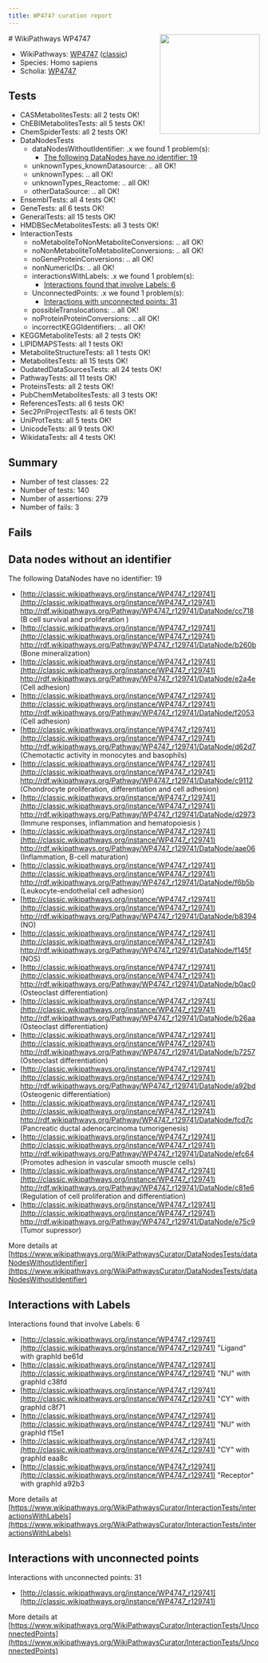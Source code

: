 ```yaml
---
title: WP4747 curation report
---
```


<img style="float: right; width: 200px" src="https://upload.wikimedia.org/wikipedia/commons/thumb/8/83/Wplogo_with_text_500.png/640px-Wplogo_with_text_500.png" />
# WikiPathways WP4747

* WikiPathways: [WP4747](https://wikipathways.org/pathways/WP4747) ([classic](https://classic.wikipathways.org/instance/WP4747))
* Species: Homo sapiens
* Scholia: [WP4747](https://scholia.toolforge.org/wikipathways/WP4747)
## Tests
* CASMetabolitesTests: all 2 tests OK!
* ChEBIMetabolitesTests: all 5 tests OK!
* ChemSpiderTests: all 2 tests OK!
* DataNodesTests
    * dataNodesWithoutIdentifier: .x we found 1 problem(s):
        * [The following DataNodes have no identifier: 19](#8792c499)
    * unknownTypes_knownDatasource: .. all OK!
    * unknownTypes: .. all OK!
    * unknownTypes_Reactome: .. all OK!
    * otherDataSource: .. all OK!
* EnsemblTests: all 4 tests OK!
* GeneTests: all 6 tests OK!
* GeneralTests: all 15 tests OK!
* HMDBSecMetabolitesTests: all 3 tests OK!
* InteractionTests
    * noMetaboliteToNonMetaboliteConversions: .. all OK!
    * noNonMetaboliteToMetaboliteConversions: .. all OK!
    * noGeneProteinConversions: .. all OK!
    * nonNumericIDs: .. all OK!
    * interactionsWithLabels: .x we found 1 problem(s):
        * [Interactions found that involve Labels: 6](#630d267d)
    * UnconnectedPoints: .x we found 1 problem(s):
        * [Interactions with unconnected points: 31](#7f1d40b6)
    * possibleTranslocations: .. all OK!
    * noProteinProteinConversions: .. all OK!
    * incorrectKEGGIdentifiers: .. all OK!
* KEGGMetaboliteTests: all 2 tests OK!
* LIPIDMAPSTests: all 1 tests OK!
* MetaboliteStructureTests: all 1 tests OK!
* MetabolitesTests: all 15 tests OK!
* OudatedDataSourcesTests: all 24 tests OK!
* PathwayTests: all 11 tests OK!
* ProteinsTests: all 2 tests OK!
* PubChemMetabolitesTests: all 3 tests OK!
* ReferencesTests: all 6 tests OK!
* Sec2PriProjectTests: all 6 tests OK!
* UniProtTests: all 5 tests OK!
* UnicodeTests: all 9 tests OK!
* WikidataTests: all 4 tests OK!


## Summary

* Number of test classes: 22
* Number of tests: 140
* Number of assertions: 279
* Number of fails: 3

## Fails

<a name="8792c499" />

## Data nodes without an identifier

The following DataNodes have no identifier: 19

* [http://classic.wikipathways.org/instance/WP4747_r129741](http://classic.wikipathways.org/instance/WP4747_r129741) http://rdf.wikipathways.org/Pathway/WP4747_r129741/DataNode/cc718 (B cell survival
and proliferation )
* [http://classic.wikipathways.org/instance/WP4747_r129741](http://classic.wikipathways.org/instance/WP4747_r129741) http://rdf.wikipathways.org/Pathway/WP4747_r129741/DataNode/b260b (Bone mineralization)
* [http://classic.wikipathways.org/instance/WP4747_r129741](http://classic.wikipathways.org/instance/WP4747_r129741) http://rdf.wikipathways.org/Pathway/WP4747_r129741/DataNode/e2a4e (Cell adhesion)
* [http://classic.wikipathways.org/instance/WP4747_r129741](http://classic.wikipathways.org/instance/WP4747_r129741) http://rdf.wikipathways.org/Pathway/WP4747_r129741/DataNode/f2053 (Cell adhesion)
* [http://classic.wikipathways.org/instance/WP4747_r129741](http://classic.wikipathways.org/instance/WP4747_r129741) http://rdf.wikipathways.org/Pathway/WP4747_r129741/DataNode/d62d7 (Chemotactic activity in
 monocytes and basophils)
* [http://classic.wikipathways.org/instance/WP4747_r129741](http://classic.wikipathways.org/instance/WP4747_r129741) http://rdf.wikipathways.org/Pathway/WP4747_r129741/DataNode/c9112 (Chondrocyte proliferation, 
differentiation and 
cell adhesion)
* [http://classic.wikipathways.org/instance/WP4747_r129741](http://classic.wikipathways.org/instance/WP4747_r129741) http://rdf.wikipathways.org/Pathway/WP4747_r129741/DataNode/d2973 (Immune responses,
inflammation
and hematopoiesis )
* [http://classic.wikipathways.org/instance/WP4747_r129741](http://classic.wikipathways.org/instance/WP4747_r129741) http://rdf.wikipathways.org/Pathway/WP4747_r129741/DataNode/aae06 (Inflammation, 
B-cell maturation)
* [http://classic.wikipathways.org/instance/WP4747_r129741](http://classic.wikipathways.org/instance/WP4747_r129741) http://rdf.wikipathways.org/Pathway/WP4747_r129741/DataNode/f6b5b (Leukocyte-endothelial
 cell adhesion)
* [http://classic.wikipathways.org/instance/WP4747_r129741](http://classic.wikipathways.org/instance/WP4747_r129741) http://rdf.wikipathways.org/Pathway/WP4747_r129741/DataNode/b8394 (NO)
* [http://classic.wikipathways.org/instance/WP4747_r129741](http://classic.wikipathways.org/instance/WP4747_r129741) http://rdf.wikipathways.org/Pathway/WP4747_r129741/DataNode/f145f (NOS)
* [http://classic.wikipathways.org/instance/WP4747_r129741](http://classic.wikipathways.org/instance/WP4747_r129741) http://rdf.wikipathways.org/Pathway/WP4747_r129741/DataNode/b0ac0 (Osteoclast
differentiation)
* [http://classic.wikipathways.org/instance/WP4747_r129741](http://classic.wikipathways.org/instance/WP4747_r129741) http://rdf.wikipathways.org/Pathway/WP4747_r129741/DataNode/b26aa (Osteoclast
differentiation)
* [http://classic.wikipathways.org/instance/WP4747_r129741](http://classic.wikipathways.org/instance/WP4747_r129741) http://rdf.wikipathways.org/Pathway/WP4747_r129741/DataNode/b7257 (Osteoclast
differentiation)
* [http://classic.wikipathways.org/instance/WP4747_r129741](http://classic.wikipathways.org/instance/WP4747_r129741) http://rdf.wikipathways.org/Pathway/WP4747_r129741/DataNode/a92bd (Osteogenic differentiation)
* [http://classic.wikipathways.org/instance/WP4747_r129741](http://classic.wikipathways.org/instance/WP4747_r129741) http://rdf.wikipathways.org/Pathway/WP4747_r129741/DataNode/fcd7c (Pancreatic ductal
 adenocarcinoma
tumorigenesis)
* [http://classic.wikipathways.org/instance/WP4747_r129741](http://classic.wikipathways.org/instance/WP4747_r129741) http://rdf.wikipathways.org/Pathway/WP4747_r129741/DataNode/efc64 (Promotes adhesion
 in vascular smooth
 muscle cells)
* [http://classic.wikipathways.org/instance/WP4747_r129741](http://classic.wikipathways.org/instance/WP4747_r129741) http://rdf.wikipathways.org/Pathway/WP4747_r129741/DataNode/c81e6 (Regulation of 
cell proliferation
 and differentiation)
* [http://classic.wikipathways.org/instance/WP4747_r129741](http://classic.wikipathways.org/instance/WP4747_r129741) http://rdf.wikipathways.org/Pathway/WP4747_r129741/DataNode/e75c9 (Tumor supressor)


More details at [https://www.wikipathways.org/WikiPathwaysCurator/DataNodesTests/dataNodesWithoutIdentifier](https://www.wikipathways.org/WikiPathwaysCurator/DataNodesTests/dataNodesWithoutIdentifier)

<a name="630d267d" />

## Interactions with Labels

Interactions found that involve Labels: 6

* [http://classic.wikipathways.org/instance/WP4747_r129741](http://classic.wikipathways.org/instance/WP4747_r129741) "Ligand" with graphId be61d
* [http://classic.wikipathways.org/instance/WP4747_r129741](http://classic.wikipathways.org/instance/WP4747_r129741) "NU" with graphId c38fd
* [http://classic.wikipathways.org/instance/WP4747_r129741](http://classic.wikipathways.org/instance/WP4747_r129741) "CY" with graphId c8f71
* [http://classic.wikipathways.org/instance/WP4747_r129741](http://classic.wikipathways.org/instance/WP4747_r129741) "NU" with graphId f15e1
* [http://classic.wikipathways.org/instance/WP4747_r129741](http://classic.wikipathways.org/instance/WP4747_r129741) "CY" with graphId eaa8c
* [http://classic.wikipathways.org/instance/WP4747_r129741](http://classic.wikipathways.org/instance/WP4747_r129741) "Receptor" with graphId a92b3


More details at [https://www.wikipathways.org/WikiPathwaysCurator/InteractionTests/interactionsWithLabels](https://www.wikipathways.org/WikiPathwaysCurator/InteractionTests/interactionsWithLabels)

<a name="7f1d40b6" />

## Interactions with unconnected points

Interactions with unconnected points: 31

* [http://classic.wikipathways.org/instance/WP4747_r129741](http://classic.wikipathways.org/instance/WP4747_r129741)


More details at [https://www.wikipathways.org/WikiPathwaysCurator/InteractionTests/UnconnectedPoints](https://www.wikipathways.org/WikiPathwaysCurator/InteractionTests/UnconnectedPoints)


